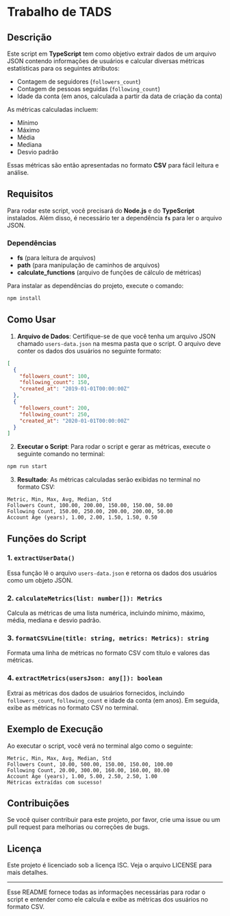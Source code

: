 # Trabalho de TADS

## Descrição

Este script em **TypeScript** tem como objetivo extrair dados de um arquivo JSON contendo informações de usuários e calcular diversas métricas estatísticas para os seguintes atributos:
- Contagem de seguidores (`followers_count`)
- Contagem de pessoas seguidas (`following_count`)
- Idade da conta (em anos, calculada a partir da data de criação da conta)

As métricas calculadas incluem:
- Mínimo
- Máximo
- Média
- Mediana
- Desvio padrão

Essas métricas são então apresentadas no formato **CSV** para fácil leitura e análise.

## Requisitos

Para rodar este script, você precisará do **Node.js** e do **TypeScript** instalados. Além disso, é necessário ter a dependência **`fs`** para ler o arquivo JSON.

### Dependências

- **fs** (para leitura de arquivos)
- **path** (para manipulação de caminhos de arquivos)
- **calculate_functions** (arquivo de funções de cálculo de métricas)

Para instalar as dependências do projeto, execute o comando:

```bash
npm install
```

## Como Usar

1. **Arquivo de Dados**: Certifique-se de que você tenha um arquivo JSON chamado `users-data.json` na mesma pasta que o script. O arquivo deve conter os dados dos usuários no seguinte formato:

```json
[
  {
    "followers_count": 100,
    "following_count": 150,
    "created_at": "2019-01-01T00:00:00Z"
  },
  {
    "followers_count": 200,
    "following_count": 250,
    "created_at": "2020-01-01T00:00:00Z"
  }
]
```

2. **Executar o Script**: Para rodar o script e gerar as métricas, execute o seguinte comando no terminal:

```bash
npm run start
```

3. **Resultado**: As métricas calculadas serão exibidas no terminal no formato CSV:

```csv
Metric, Min, Max, Avg, Median, Std
Followers Count, 100.00, 200.00, 150.00, 150.00, 50.00
Following Count, 150.00, 250.00, 200.00, 200.00, 50.00
Account Age (years), 1.00, 2.00, 1.50, 1.50, 0.50
```

## Funções do Script

### 1. `extractUserData()`
Essa função lê o arquivo `users-data.json` e retorna os dados dos usuários como um objeto JSON.

### 2. `calculateMetrics(list: number[]): Metrics`
Calcula as métricas de uma lista numérica, incluindo mínimo, máximo, média, mediana e desvio padrão.

### 3. `formatCSVLine(title: string, metrics: Metrics): string`
Formata uma linha de métricas no formato CSV com título e valores das métricas.

### 4. `extractMetrics(usersJson: any[]): boolean`
Extrai as métricas dos dados de usuários fornecidos, incluindo `followers_count`, `following_count` e idade da conta (em anos). Em seguida, exibe as métricas no formato CSV no terminal.

## Exemplo de Execução

Ao executar o script, você verá no terminal algo como o seguinte:

```
Metric, Min, Max, Avg, Median, Std
Followers Count, 10.00, 500.00, 150.00, 150.00, 100.00
Following Count, 20.00, 300.00, 160.00, 160.00, 80.00
Account Age (years), 1.00, 5.00, 2.50, 2.50, 1.00
Métricas extraídas com sucesso!
```

## Contribuições

Se você quiser contribuir para este projeto, por favor, crie uma issue ou um pull request para melhorias ou correções de bugs.

## Licença

Este projeto é licenciado sob a licença ISC. Veja o arquivo LICENSE para mais detalhes.

---

Esse README fornece todas as informações necessárias para rodar o script e entender como ele calcula e exibe as métricas dos usuários no formato CSV.